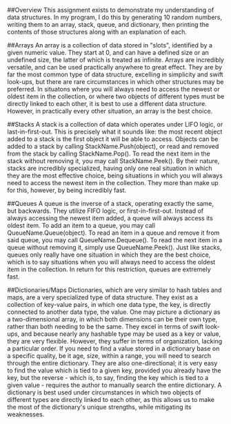 ##Overview
This assignment exists to demonstrate my understanding of data structures.
In my program, I do this by generating 10 random numbers, writing them to an array, stack, queue, and dictionary, then printing the contents of those structures along with an explanation of each.

##Arrays
An array is a collection of data stored in "slots", identified by a given numeric value. They start at 0, and can have a defined size or an undefined size, the latter of which is treated as infinite. Arrays are incredibly versatile, and can be used practically anywhere to great effect. They are by far the most common type of data structure, excelling in simplicity and swift look-ups, but there are rare circumstances in which other structures may be preferred. In situatons where you will always need to access the newest or oldest item in the collection, or where two objects of different types must be directly linked to each other, it is best to use a different data structure. However, in practically every other situation, an array is the best choice.

##Stacks
A stack is a collection of data which operates under LIFO logic, or last-in-first-out. This is precisely what it sounds like: the most recent object added to a stack is the first object it will be able to access. Objects can be added to a stack by calling StackName.Push(object), or read and removed from the stack by calling StackName.Pop(). To read the next item in the stack without removing it, you may call StackName.Peek(). By their nature, stacks are incredibly specialized, having only one real situation in which they are the most effective choice, being situations in which you will always need to access the newest item in the collection. They more than make up for this, however, by being incredibly fast.

##Queues
A queue is the inverse of a stack, operating exactly the same, but backwards. They utilize FIFO logic, or first-in-first-out. Instead of always accessing the newest item added, a queue will always access its oldest item. To add an item to a queue, you may call QueueName.Queue(object). To read an item in a queue and remove it from said queue, you may call QueueName.Dequeue(). To read the next item in a queue without removing it, simply use QueueName.Peek(). Just like stacks, queues only really have one situation in which they are the best choice, which is to say situations when you will always need to access the oldest item in the collection. In return for this restriction, queues are extremely fast.

##Dictionaries/Maps
Dictionaries, which are very similar to hash tables and maps, are a very specialized type of data structure. They exist as a collection of key-value pairs, in which one data type, the key, is directly connected to another data type, the value. One may picture a dictionary as a two-dimensional array, in which both dimensions can be their own type, rather than both needing to be the same. They excel in terms of swift look-ups, and because nearly any hashable type may be used as a key or value, they are very flexible. However, they suffer in terms of organization, lacking a particular order. If you need to find a value stored in a dictionary base on a specific quality, be it age, size, within a range, you will need to search through the entire dictionary. They are also one-directional; it is very easy to find the value which is tied to a given key, provided you already have the key, but the reverse - which is, to say, finding the key which is tied to a given value - requires the author to manually search the entire dictionary. A dictionary is best used under circumstances in which two objects of different types are directly linked to each other, as this allows us to make the most of the dictionary's unique strengths, while mitigating its weaknesses.
